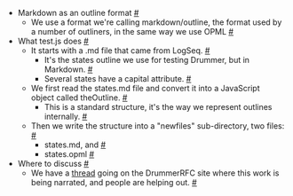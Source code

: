 * <a name="a0"></a>Markdown as an outline format <a href="#a0">#</a>
   * <a name="a1"></a>We use a format we're calling markdown/outline, the format used by a number of outliners, in the same way we use OPML <a href="#a1">#</a>
* <a name="a2"></a>What test.js does <a href="#a2">#</a>
   * <a name="a3"></a>It starts with a .md file that came from LogSeq.  <a href="#a3">#</a>
      * <a name="a4"></a>It's the states outline we use for testing Drummer, but in Markdown. <a href="#a4">#</a>
      * <a name="a5"></a>Several states have a capital attribute.  <a href="#a5">#</a>
   * <a name="a6"></a>We first read the states.md file and convert it into a JavaScript object called theOutline.  <a href="#a6">#</a>
      * <a name="a7"></a>This is a standard structure, it's the way we represent outlines internally. <a href="#a7">#</a>
   * <a name="a8"></a>Then we write the structure into a "newfiles" sub-directory, two files: <a href="#a8">#</a>
      * <a name="a9"></a>states.md, and <a href="#a9">#</a>
      * <a name="a10"></a>states.opml <a href="#a10">#</a>
* <a name="a11"></a>Where to discuss <a href="#a11">#</a>
   * <a name="a12"></a>We have a <a href="https://github.com/scripting/drummerRFC/issues/4#issuecomment-1004429268">thread</a> going on the DrummerRFC site where this work is being narrated, and people are helping out. <a href="#a12">#</a>
